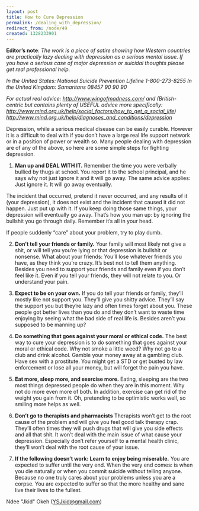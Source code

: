 ```yaml
---
layout: post
title: How to Cure Depression
permalink: /dealing_with_depression/
redirect_from: /node/49
created: 1328233901
---
```

<b>Editor’s note</b>: <i>The work is a piece of satire showing how Western countries are practically lazy dealing with depression as a serious mental issue. If you have a serious case of major depression or suicidal thoughts please get real professional help. 

In the United States: National Suicide Prevention Lifeline 1-800-273-8255
In the United Kingdom: Samaritans 08457 90 90 90

For actual real advice: http://www.wingofmadness.com/ and (British-centric but contains plenty of USEFUL advice more specifically: http://www.mind.org.uk/help/social_factors/how_to_get_a_social_life) http://www.mind.org.uk/help/diagnoses_and_conditions/depression</i>

Depression, while a serious medical disease can be easily curable. However it is a difficult to deal with if you don’t have a large real life support network or in a position of power or wealth so. Many people dealing with depression are of any of the above, so here are some simple steps for fighting depression.


1.	<b>Man up and DEAL WITH IT.</b>
Remember the time you were verbally bullied by thugs at school. You report it to the school principal, and he says why not just ignore it and it will go away. The same advice applies: Just ignore it. It will go away eventually. 

The incident that occurred, pretend it never occurred, and any results of it (your depression), it does not exist and the incident that caused it did not happen. Just put up with it. If you keep doing those same things, your depression will eventually go away. That’s how you man up: by ignoring the bullshit you go through daily. Remember it’s all in your head.

If people suddenly “care” about your problem, try to play dumb. 

2.	<b>Don’t tell your friends or family.</b>
Your family will most likely not give a shit, or will tell you you’re lying or that depression is bullshit or nonsense. What about your friends: You’ll lose whatever friends you have, as they think you’re crazy. It’s best not to tell them anything. Besides you need to support your friends and family even if you don’t feel like it.  Even if you tell your friends, they will not relate to you. Or understand your pain. 

3.	<b>Expect to be on your own.</b>
If you do tell your friends or family, they’ll mostly like not support you. They’ll give you shitty advice. They’ll say the support you but they’re lazy and often times forget about you. These people got better lives than you do and they don’t want to waste time enjoying by seeing what the bad side of real life is. Besides aren’t you supposed to be manning up?

4.	<b>Do something that goes against your moral or ethical code.</b>
The best way to cure your depression is to do something that goes against your moral or ethical code. Why not smoke a little weed? Why not go to a club and drink alcohol. Gamble your money away at a gambling club. Have sex with a prostitute. You might get a STD or get busted by law enforcement or lose all your money, but will forget the pain you have. 

5.	<b>Eat more, sleep more, and exercise more.</b>
Eating, sleeping are the two most things depressed people do when they are in this moment. Why not do more even more of both. In addition, exercise can get rid of the weight you gain from it. Oh, pretending to be optimistic works well, so smiling more helps as well.

6.	<b>Don’t go to therapists and pharmacists</b> 
Therapists won’t get to the root cause of the problem and will give you feel good talk therapy crap. They’ll often times they will push drugs that will give you side effects and all that shit. It won’t deal with the main issue of what cause your depression. Especially don’t refer yourself to a mental health clinic, they’ll won’t deal with the root cause of your issue.

7.	<b>If the following doesn’t work: Learn to enjoy being miserable.</b>
You are expected to suffer until the very end. When the very end comes: is when you die naturally or when you commit suicide without telling anyone. Because no one truly cares about your problems unless you are a corpse. You are expected to suffer so that the more healthy and sane live their lives to the fullest.

Ndee "Jkid" Okeh (YSJkid@gmail.com)
